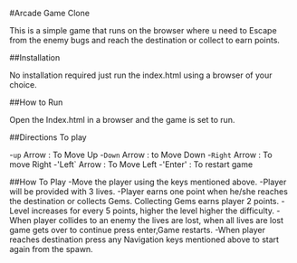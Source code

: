 #Arcade Game Clone

This is a simple game that runs on the browser where u need to Escape from the enemy bugs and reach the destination or collect  to earn points.

##Installation 

No installation required just run the index.html using a browser of your choice.

##How to Run

Open the Index.html in a browser and the game is set to run.

##Directions To play

-`up` Arrow : To Move Up
-`Down` Arrow : to Move Down
-`Right` Arrow : To move Right
-'Left` Arrow : To Move Left
-'Enter' : To restart game 

##How To Play 
-Move the player using the keys mentioned above.
-Player will be provided with 3 lives.
-Player earns one point when he/she reaches the destination or collects Gems. Collecting Gems earns player 2 points. 
-Level increases for every 5 points, higher the level higher the difficulty.
-When player collides to an enemy the lives are lost, when all lives are lost game gets over to continue press enter,Game restarts.
-When player reaches destination press any Navigation keys mentioned above to start again from the spawn.

